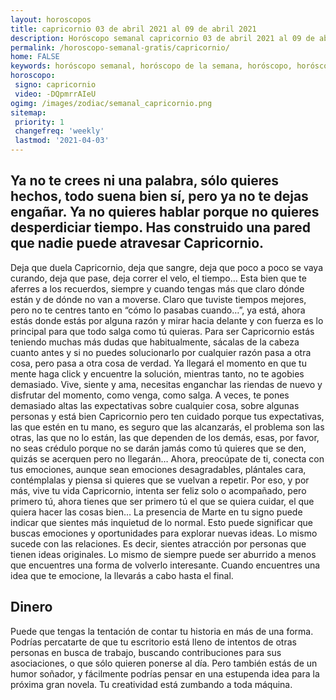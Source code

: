```yaml
---
layout: horoscopos
title: capricornio 03 de abril 2021 al 09 de abril 2021 
description: Horóscopo semanal capricornio 03 de abril 2021 al 09 de abril 2021. Ya no te crees ni una palabra, sólo quieres hechos, todo suena bien sí, pero ya no te dejas engañar. Ya no quieres hablar porque no quieres desperdiciar tiempo. Has construido una pared que nadie puede atravesar Capricornio. 
permalink: /horoscopo-semanal-gratis/capricornio/
home: FALSE
keywords: horóscopo semanal, horóscopo de la semana, horóscopo, horóscopo gratis,horóscopos, horóscopo esperanza gracia, horoscopos capricornio la semana, horóscopos gratis, Tarot, Astrologia, Zodíaco, capricornio, horoscopo gratis, semanal
horoscopo:
 signo: capricornio
 video: -DQpmrrAIeU
ogimg: /images/zodiac/semanal_capricornio.png
sitemap:
 priority: 1
 changefreq: 'weekly'
 lastmod: '2021-04-03'
---
```




## Ya no te crees ni una palabra, sólo quieres hechos, todo suena bien sí, pero ya no te dejas engañar. Ya no quieres hablar porque no quieres desperdiciar tiempo. Has construido una pared que nadie puede atravesar Capricornio. 

Deja que duela Capricornio, deja que sangre, deja que poco a poco se vaya curando, deja que pase, deja correr el velo, el tiempo… Esta bien que te aferres a los recuerdos, siempre y cuando tengas más que claro dónde están y de dónde no van a moverse. Claro que tuviste tiempos mejores, pero no te centres tanto en “cómo lo pasabas cuando…”, ya está, ahora estás donde estás por alguna razón y mirar hacia delante y con fuerza es lo principal para que todo salga como tú quieras. Para ser Capricornio estás teniendo muchas más dudas que habitualmente, sácalas de la cabeza cuanto antes y si no puedes solucionarlo por cualquier razón pasa a otra cosa, pero pasa a otra cosa de verdad. Ya llegará el momento en que tu mente haga click y encuentre la solución, mientras tanto, no te agobies demasiado. Vive, siente y ama, necesitas enganchar las riendas de nuevo y disfrutar del momento, como venga, como salga. A veces, te pones demasiado altas las expectativas sobre cualquier cosa, sobre algunas personas y está bien Capricornio pero ten cuidado porque tus expectativas, las que estén en tu mano, es seguro que las alcanzarás, el problema son las otras, las que no lo están, las que dependen de los demás, esas, por favor, no seas crédulo porque no se darán jamás como tú quieres que se den, quizás se acerquen pero no llegarán… Ahora, preocúpate de ti, conecta con tus emociones, aunque sean emociones desagradables, plántales cara, contémplalas y piensa si quieres que se vuelvan a repetir. Por eso, y por más, vive tu vida Capricornio, intenta ser feliz solo o acompañado, pero primero tú, ahora tienes que ser primero tú el que se quiera cuidar, el que quiera hacer las cosas bien…
La presencia de Marte en tu signo puede indicar que sientes más inquietud de lo normal. Esto puede significar que buscas emociones y oportunidades para explorar nuevas ideas. Lo mismo sucede con las relaciones. Es decir, sientes atracción por personas que tienen ideas originales. Lo mismo de siempre puede ser aburrido a menos que encuentres una forma de volverlo interesante. Cuando encuentres una idea que te emocione, la llevarás a cabo hasta el final.

## Dinero

Puede que tengas la tentación de contar tu historia en más de una forma. Podrías percatarte de que tu escritorio está lleno de intentos de otras personas en busca de trabajo, buscando contribuciones para sus asociaciones, o que sólo quieren ponerse al día. Pero también estás de un humor soñador, y fácilmente podrías pensar en una estupenda idea para la próxima gran novela. Tu creatividad está zumbando a toda máquina.